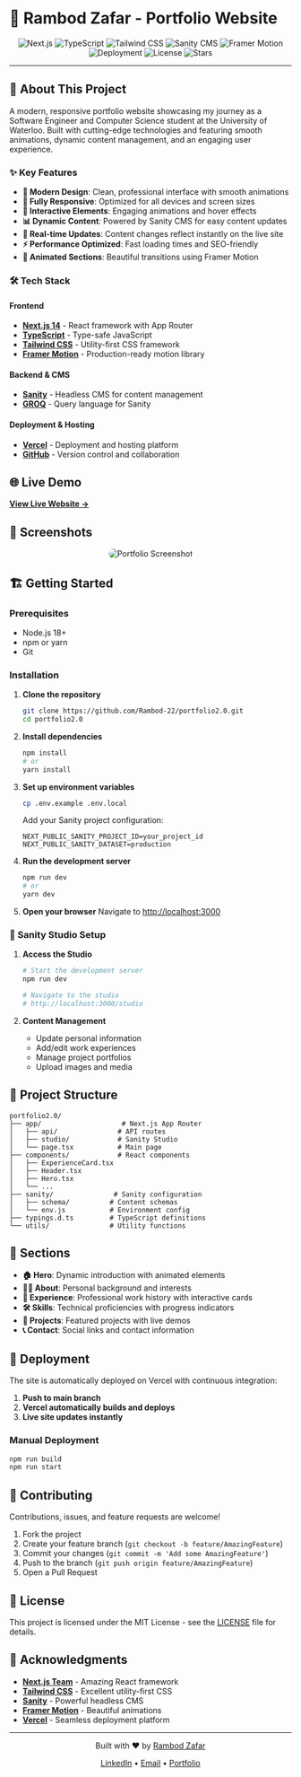 # 🌟 Rambod Zafar - Portfolio Website

<div align="center">
  <img src="https://img.shields.io/badge/Next.js-000000?style=for-the-badge&logo=nextdotjs&logoColor=white" alt="Next.js" />
  <img src="https://img.shields.io/badge/TypeScript-007ACC?style=for-the-badge&logo=typescript&logoColor=white" alt="TypeScript" />
  <img src="https://img.shields.io/badge/Tailwind_CSS-38B2AC?style=for-the-badge&logo=tailwind-css&logoColor=white" alt="Tailwind CSS" />
  <img src="https://img.shields.io/badge/Sanity-F03E2F?style=for-the-badge&logo=sanity&logoColor=white" alt="Sanity CMS" />
  <img src="https://img.shields.io/badge/Framer_Motion-0055FF?style=for-the-badge&logo=framer&logoColor=white" alt="Framer Motion" />
</div>

<div align="center">
  <img src="https://img.shields.io/badge/deployment-vercel-success?style=for-the-badge&logo=vercel" alt="Deployment" />
  <img src="https://img.shields.io/github/license/Rambod-22/portfolio2.0?style=for-the-badge" alt="License" />
  <img src="https://img.shields.io/github/stars/Rambod-22/portfolio2.0?style=for-the-badge" alt="Stars" />
</div>

---

## 🚀 About This Project

A modern, responsive portfolio website showcasing my journey as a Software Engineer and Computer Science student at the University of Waterloo. Built with cutting-edge technologies and featuring smooth animations, dynamic content management, and an engaging user experience.

### ✨ Key Features

- **🎨 Modern Design**: Clean, professional interface with smooth animations
- **📱 Fully Responsive**: Optimized for all devices and screen sizes  
- **🎯 Interactive Elements**: Engaging animations and hover effects
- **📊 Dynamic Content**: Powered by Sanity CMS for easy content updates
- **🔄 Real-time Updates**: Content changes reflect instantly on the live site
- **⚡ Performance Optimized**: Fast loading times and SEO-friendly
- **🎪 Animated Sections**: Beautiful transitions using Framer Motion

### 🛠️ Tech Stack

#### Frontend
- **[Next.js 14](https://nextjs.org/)** - React framework with App Router
- **[TypeScript](https://www.typescriptlang.org/)** - Type-safe JavaScript
- **[Tailwind CSS](https://tailwindcss.com/)** - Utility-first CSS framework
- **[Framer Motion](https://www.framer.com/motion/)** - Production-ready motion library

#### Backend & CMS
- **[Sanity](https://www.sanity.io/)** - Headless CMS for content management
- **[GROQ](https://www.sanity.io/docs/groq)** - Query language for Sanity

#### Deployment & Hosting
- **[Vercel](https://vercel.com/)** - Deployment and hosting platform
- **[GitHub](https://github.com/)** - Version control and collaboration

## 🌐 Live Demo

**[View Live Website →](https://your-portfolio-url.vercel.app)**

## 📸 Screenshots

<div align="center">
  <img src="https://via.placeholder.com/800x400/1a1a1a/F7AB0A?text=Portfolio+Screenshot" alt="Portfolio Screenshot" style="border-radius: 10px;" />
</div>

## 🏗️ Getting Started

### Prerequisites

- Node.js 18+ 
- npm or yarn
- Git

### Installation

1. **Clone the repository**
   ```bash
   git clone https://github.com/Rambod-22/portfolio2.0.git
   cd portfolio2.0
   ```

2. **Install dependencies**
   ```bash
   npm install
   # or
   yarn install
   ```

3. **Set up environment variables**
   ```bash
   cp .env.example .env.local
   ```
   Add your Sanity project configuration:
   ```env
   NEXT_PUBLIC_SANITY_PROJECT_ID=your_project_id
   NEXT_PUBLIC_SANITY_DATASET=production
   ```

4. **Run the development server**
   ```bash
   npm run dev
   # or
   yarn dev
   ```

5. **Open your browser**
   Navigate to [http://localhost:3000](http://localhost:3000)

### 🎨 Sanity Studio Setup

1. **Access the Studio**
   ```bash
   # Start the development server
   npm run dev
   
   # Navigate to the studio
   # http://localhost:3000/studio
   ```

2. **Content Management**
   - Update personal information
   - Add/edit work experiences
   - Manage project portfolios
   - Upload images and media

## 📁 Project Structure

```
portfolio2.0/
├── app/                    # Next.js App Router
│   ├── api/               # API routes
│   ├── studio/            # Sanity Studio
│   └── page.tsx           # Main page
├── components/            # React components
│   ├── ExperienceCard.tsx
│   ├── Header.tsx
│   ├── Hero.tsx
│   └── ...
├── sanity/               # Sanity configuration
│   ├── schema/          # Content schemas
│   └── env.js           # Environment config
├── typings.d.ts         # TypeScript definitions
└── utils/               # Utility functions
```

## 🎯 Sections

- **🏠 Hero**: Dynamic introduction with animated elements
- **👨‍💻 About**: Personal background and interests  
- **💼 Experience**: Professional work history with interactive cards
- **🛠️ Skills**: Technical proficiencies with progress indicators
- **🚀 Projects**: Featured projects with live demos
- **📞 Contact**: Social links and contact information

## 🚀 Deployment

The site is automatically deployed on Vercel with continuous integration:

1. **Push to main branch**
2. **Vercel automatically builds and deploys**
3. **Live site updates instantly**

### Manual Deployment
```bash
npm run build
npm run start
```

## 🤝 Contributing

Contributions, issues, and feature requests are welcome!

1. Fork the project
2. Create your feature branch (`git checkout -b feature/AmazingFeature`)
3. Commit your changes (`git commit -m 'Add some AmazingFeature'`)
4. Push to the branch (`git push origin feature/AmazingFeature`)
5. Open a Pull Request

## 📄 License

This project is licensed under the MIT License - see the [LICENSE](LICENSE) file for details.

## 🙏 Acknowledgments

- **[Next.js Team](https://nextjs.org/)** - Amazing React framework
- **[Tailwind CSS](https://tailwindcss.com/)** - Excellent utility-first CSS
- **[Sanity](https://www.sanity.io/)** - Powerful headless CMS
- **[Framer Motion](https://www.framer.com/motion/)** - Beautiful animations
- **[Vercel](https://vercel.com/)** - Seamless deployment platform

---

<div align="center">
  <p>Built with ❤️ by <a href="https://github.com/Rambod-22">Rambod Zafar</a></p>
  <p>
    <a href="https://www.linkedin.com/in/rambodzafarmoghaddam/">LinkedIn</a> •
    <a href="mailto:Rambod.z@gmail.com">Email</a> •
    <a href="https://your-portfolio-url.vercel.app">Portfolio</a>
  </p>
</div>